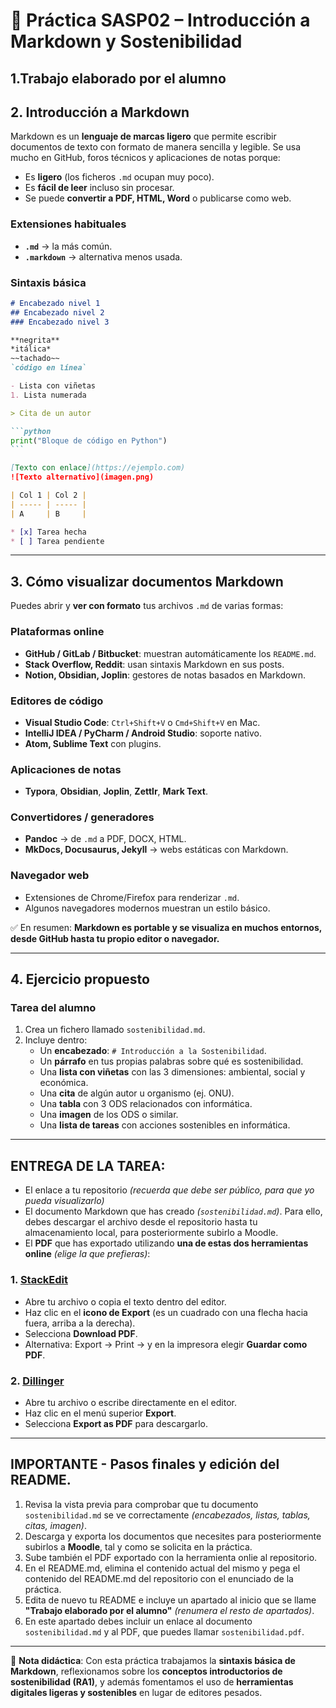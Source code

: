 # 🌱 Práctica SASP02 – Introducción a Markdown y Sostenibilidad
## 1.Trabajo elaborado por el alumno  
## 2. Introducción a Markdown

Markdown es un **lenguaje de marcas ligero** que permite escribir documentos de texto con formato de manera sencilla y legible. Se usa mucho en GitHub, foros técnicos y aplicaciones de notas porque:

* Es **ligero** (los ficheros `.md` ocupan muy poco).
* Es **fácil de leer** incluso sin procesar.
* Se puede **convertir a PDF, HTML, Word** o publicarse como web.

### Extensiones habituales

* **`.md`** → la más común.
* **`.markdown`** → alternativa menos usada.

### Sintaxis básica

````md
# Encabezado nivel 1
## Encabezado nivel 2
### Encabezado nivel 3

**negrita**  
*itálica*  
~~tachado~~  
`código en línea`

- Lista con viñetas
1. Lista numerada

> Cita de un autor

```python
print("Bloque de código en Python")
```

[Texto con enlace](https://ejemplo.com)
![Texto alternativo](imagen.png)

| Col 1 | Col 2 |
| ----- | ----- |
| A     | B     |

* [x] Tarea hecha
* [ ] Tarea pendiente

````

---

## 3. Cómo visualizar documentos Markdown  
Puedes abrir y **ver con formato** tus archivos `.md` de varias formas:  

### Plataformas online
- **GitHub / GitLab / Bitbucket**: muestran automáticamente los `README.md`.  
- **Stack Overflow, Reddit**: usan sintaxis Markdown en sus posts.  
- **Notion, Obsidian, Joplin**: gestores de notas basados en Markdown.  

### Editores de código
- **Visual Studio Code**: `Ctrl+Shift+V` o `Cmd+Shift+V` en Mac.  
- **IntelliJ IDEA / PyCharm / Android Studio**: soporte nativo.  
- **Atom, Sublime Text** con plugins.  

### Aplicaciones de notas
- **Typora**, **Obsidian**, **Joplin**, **Zettlr**, **Mark Text**.  

### Convertidores / generadores
- **Pandoc** → de `.md` a PDF, DOCX, HTML.  
- **MkDocs, Docusaurus, Jekyll** → webs estáticas con Markdown.  

### Navegador web
- Extensiones de Chrome/Firefox para renderizar `.md`.  
- Algunos navegadores modernos muestran un estilo básico.  

✅ En resumen: **Markdown es portable y se visualiza en muchos entornos, desde GitHub hasta tu propio editor o navegador.**

---

## 4. Ejercicio propuesto  

### Tarea del alumno
1. Crea un fichero llamado `sostenibilidad.md`.  
2. Incluye dentro:  
   - Un **encabezado**: `# Introducción a la Sostenibilidad`.  
   - Un **párrafo** en tus propias palabras sobre qué es sostenibilidad.  
   - Una **lista con viñetas** con las 3 dimensiones: ambiental, social y económica.  
   - Una **cita** de algún autor u organismo (ej. ONU).  
   - Una **tabla** con 3 ODS relacionados con informática.  
   - Una **imagen** de los ODS o similar.  
   - Una **lista de tareas** con acciones sostenibles en informática.  

---

## ENTREGA DE LA TAREA:

- El enlace a tu repositorio *(recuerda que debe ser público, para que yo pueda visualizarlo)*
- El documento Markdown que has creado *(`sostenibilidad.md`)*. Para ello, debes descargar el archivo desde el repositorio hasta tu almacenamiento local, para posteriormente subirlo a Moodle.
- El **PDF** que has exportado utilizando **una de estas dos herramientas online** *(elige la que prefieras)*:

### 1. [StackEdit](https://stackedit.io)

* Abre tu archivo o copia el texto dentro del editor.
* Haz clic en el **icono de Export** (es un cuadrado con una flecha hacia fuera, arriba a la derecha).
* Selecciona **Download PDF**.
* Alternativa: Export → Print → y en la impresora elegir **Guardar como PDF**.

### 2. [Dillinger](https://dillinger.io)

* Abre tu archivo o escribe directamente en el editor.
* Haz clic en el menú superior **Export**.
* Selecciona **Export as PDF** para descargarlo.

---

## IMPORTANTE - Pasos finales y edición del README.

1. Revisa la vista previa para comprobar que tu documento `sostenibilidad.md` se ve correctamente *(encabezados, listas, tablas, citas, imagen)*.
2. Descarga y exporta los documentos que necesites para posteriormente subirlos a **Moodle**, tal y como se solicita en la práctica.
3. Sube también el PDF exportado con la herramienta onlie al repositorio.
5. En el README.md, elimina el contenido actual del mismo y pega el contenido del README.md del repositorio con el enunciado de la práctica.
6. Edita de nuevo tu README e incluye un apartado al inicio que se llame **"Trabajo elaborado por el alumno"** *(renumera el resto de apartados)*.
7. En este apartado debes incluir un enlace al documento `sostenibilidad.md` y al PDF, que puedes llamar `sostenibilidad.pdf`.

---

📌 **Nota didáctica**:
Con esta práctica trabajamos la **sintaxis básica de Markdown**, reflexionamos sobre los **conceptos introductorios de sostenibilidad (RA1)**, y además fomentamos el uso de **herramientas digitales ligeras y sostenibles** en lugar de editores pesados.



